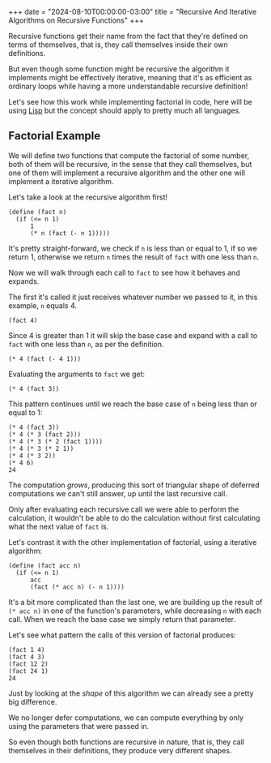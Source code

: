 +++
date = "2024-08-10T00:00:00-03:00"
title = "Recursive And Iterative Algorithms on Recursive Functions"
+++

Recursive functions get their name from the fact that they're defined on terms of themselves, that is,
they call themselves inside their own definitions.

But even though some function might be recursive the algorithm it implements might be effectively iterative, meaning that it's as efficient as ordinary loops while having a more understandable recursive definition!

Let's see how this work while implementing factorial in code, here will be using [Lisp](/wiki/lisp) but the concept should apply to pretty much all languages.

## Factorial Example

We will define two functions that compute the factorial of some number, both of them will be recursive, in the sense that they call themselves, but one of them will implement a recursive algorithm and the other one will implement a iterative algorithm.

Let's take a look at the recursive algorithm first!
```
(define (fact n)
  (if (<= n 1)
      1
      (* n (fact (- n 1)))))
```

It's pretty straight-forward, we check if `n` is less than or equal to 1, if so we return 1, otherwise we return `n` times the result of `fact` with one less than `n`.

Now we will walk through each call to `fact` to see how it behaves and expands.

The first it's called it just receives whatever number we passed to it, in this example, `n` equals 4.
```
(fact 4)
```

Since 4 is greater than 1 it will skip the base case and expand with a call to `fact` with one less than `n`, as per the definition.
```
(* 4 (fact (- 4 1)))
```
Evaluating the arguments to `fact` we get:
```
(* 4 (fact 3))
```

This pattern continues until we reach the base case of `n` being less than or equal to 1:
```
(* 4 (fact 3))
(* 4 (* 3 (fact 2)))
(* 4 (* 3 (* 2 (fact 1))))
(* 4 (* 3 (* 2 1))
(* 4 (* 3 2))
(* 4 6)
24
```

The computation *grows*, producing this sort of triangular shape of deferred computations we can't still answer, up until the last recursive call.

Only after evaluating each recursive call we were able to perform the calculation, it wouldn't be able to do the calculation without first calculating what the next value of `fact` is.

Let's contrast it with the other implementation of factorial, using a iterative algorithm:
```
(define (fact acc n)
  (if (<= n 1)
      acc
      (fact (* acc n) (- n 1))))
```

It's a bit more complicated than the last one, we are building up the result of `(* acc n)` in one of the function's parameters, while decreasing `n` with each call. When we reach the base case we simply return that parameter.

Let's see what pattern the calls of this version of factorial produces:
```
(fact 1 4)
(fact 4 3)
(fact 12 2)
(fact 24 1)
24
```

Just by looking at the *shape* of this algorithm we can already see a pretty big difference.

We no longer defer computations, we can compute everything by only using the parameters that were passed in.

So even though both functions are recursive in nature, that is, they call themselves in their definitions, they produce very different shapes.
